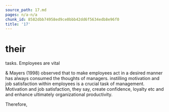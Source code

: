 ```yaml
---
source_path: 17.md
pages: n/a-n/a
chunk_id: 8582dbb74958ed9ce0bbb42dd6f5634edb8e96f0
title: '17'
---
```

# their

tasks. Employees are vital

& Mayers (1998) observed that to make employees act in a desired manner has always consumed the thoughts of managers. instilling motivation and job satisfaction within employees is a crucial task of management. Motivation and job satisfaction, they say, create confidence, loyalty etc and and enhance ultimately organizational productivity.

Therefore,
